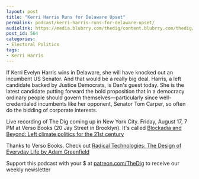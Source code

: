 ```yaml
---
layout: post
title: "Kerri Harris Runs for Delaware Upset"
permalink: podcast/kerri-harris-runs-for-delaware-upset/
audiolink: https://media.blubrry.com/thedig/content.blubrry.com/thedig/The_Dig_-_EP_136_-_Harris.mp3
post_id: 564
categories: 
- Electoral Politics
tags: 
- Kerri Harris
---
```


If Kerri Evelyn Harris wins in Delaware, she will have knocked out an incumbent US Senator. And that would be a really big deal. Harris, a left candidate backed by Justice Democrats, is Dan's guest today. She is the latest candidate putting forward the bold proposition that in a democracy ordinary people should govern themselves—particularly since well-credentialed incumbents like her opponent, Senator Tom Carper, so often do the bidding of corporate interests.

Live recording of The Dig coming up in New York City. Friday, August 17, 7 PM at Verso Books (20 Jay Street in Brooklyn). It's called [Blockadia and Beyond: Left climate politics for the 21st century](https://www.facebook.com/events/2042636042656908/?active_tab=about)

Thanks to Verso Books. Check out [Radical Technologies: The Design of Everyday Life by Adam Greenfield](versobooks.com/books/2742-radical-technologies)



Support this podcast with your $ at [patreon.com/TheDig](http://www.patreon.com/TheDig)  to receive our weekly newsletter